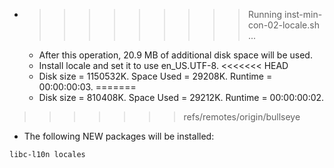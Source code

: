* >>>>>>>>> Running inst-min-con-02-locale.sh ...
  * After this operation, 20.9 MB of additional disk space will be used.
  * Install locale and set it to use en_US.UTF-8.
<<<<<<< HEAD
  * Disk size = 1150532K. Space Used = 29208K. Runtime = 00:00:00:03.
=======
  * Disk size = 810408K. Space Used = 29212K. Runtime = 00:00:00:02.
>>>>>>> refs/remotes/origin/bullseye
  * The following NEW packages will be installed:
  ```bash
libc-l10n locales
  ```
